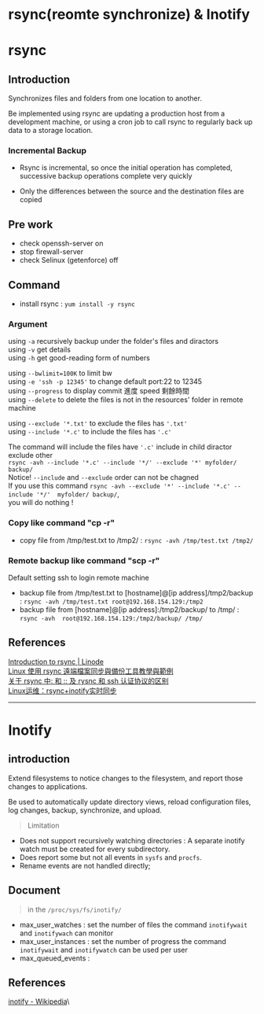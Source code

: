 # rsync(reomte synchronize) & Inotify

# rsync
## Introduction
Synchronizes files and folders from one location to another.

Be implemented using rsync are updating a production host from a development machine, or using a cron job to call rsync to regularly back up data to a storage location.

### Incremental Backup
* Rsync is incremental, so once the initial operation has completed, successive backup operations complete very quickly

* Only the differences between the source and the destination files are copied

## Pre work
* check openssh-server on
* stop firewall-server 
* check Selinux (getenforce) off

## Command

* install rsync : `yum install -y rsync`

### Argument
using `-a` recursively backup under the folder's files and diractors \
using `-v` get details \
using `-h` get good-reading form of numbers

using `--bwlimit=100K` to limit bw\
using `-e 'ssh -p 12345'` to change default port:22 to 12345\
using `--progress` to display commit 進度 speed 剩餘時間\
using `--delete` to delete the files is not in the resources' folder in remote machine

using `--exclude '*.txt'` to exclude the files has `'.txt'`\
using `--include '*.c'` to include the files has `'.c'`

The command will include the files have `'.c'` include in child diractor exclude other\
`rsync -avh --include '*.c' --include '*/' --exclude '*' myfolder/ backup/`\
Notice! `--include` and `--exclude` order can not be chagned\
If you use this command `rsync -avh --exclude '*' --include '*.c' --include '*/'  myfolder/ backup/`,\
you will do nothing !

### Copy like command "cp -r"
* copy file from /tmp/test.txt to /tmp2/ : `rsync -avh /tmp/test.txt /tmp2/`

### Remote backup like command "scp -r"
Default setting ssh to login remote machine
* backup file from /tmp/test.txt to [hostname]@[ip address]/tmp2/backup : `rsync -avh /tmp/test.txt root@192.168.154.129:/tmp2`
* backup file from [hostname]@[ip address]:/tmp2/backup/  to  /tmp/ : `rsync -avh  root@192.168.154.129:/tmp2/backup/ /tmp/`

## References
[Introduction to rsync | Linode](https://www.linode.com/docs/tools-reference/tools/introduction-to-rsync/)\
[Linux 使用 rsync 遠端檔案同步與備份工具教學與範例](https://blog.gtwang.org/linux/rsync-local-remote-file-synchronization-commands/)\
[关于 rsync 中: 和 :: 及 rysnc 和 ssh 认证协议的区别](https://cloud.tencent.com/developer/article/1043373)\
[Linux运维：rsync+inotify实时同步](https://segmentfault.com/a/1190000018096553)

---

# Inotify

## introduction
Extend filesystems to notice changes to the filesystem, and report those changes to applications.

Be used to automatically update directory views, reload configuration files, log changes, backup, synchronize, and upload.

> Limitation
* Does not support recursively watching directories :
A separate inotify watch must be created for every subdirectory.
* Does report some but not all events in `sysfs` and `procfs`.
* Rename events are not handled directly;

## Document
> in the `/proc/sys/fs/inotify/`
- max_user_watches : set the number of files the command `inotifywait` and `inotifywach` can monitor
- max_user_instances : set the number of progress the command `inotifywait` and `inotifywatch` can be used per user
- max_queued_events : 
## References
[inotify - Wikipedia](https://en.wikipedia.org/wiki/Inotify)\